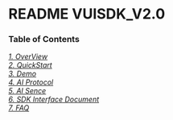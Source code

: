 
README VUISDK_V2.0
=

### Table of Contents
[*1. OverView*](https://github.com/271766152/docs/blob/master/VUI-SDK/2.0/doc/OverView.md)  
[*2. QuickStart*](https://github.com/271766152/docs/blob/master/VUI-SDK/2.0/doc/QuickStart.md)  
[*3. Demo*](https://github.com/271766152/docs/blob/master/VUI-SDK/2.0/doc/Demo.md)  
[*4. AI Protocol*](https://github.com/271766152/docs/blob/master/VUI-SDK/2.0/doc/AIProtocol.md)  
[*5. AI Sence*](https://github.com/271766152/docs/tree/master/Bot/4-SkillDocument)  
[*6. SDK Interface Document*](https://github.com/271766152/docs/blob/master/VUI-SDK/2.0/doc/InterfaceDocument.md)  
[*7. FAQ*](https://github.com/271766152/docs/blob/master/VUI-SDK/2.0/doc/FAQ.md)  
